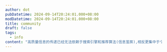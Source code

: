 ```yaml
---
author: dot
pubDatetime: 2024-09-14T20:24:01.000+08:00
modDatetime: 2024-09-14T20:24:01.000+08:00
title: community
draft: false
tags:
  - info
content: "高质量信息的传递已经无法依赖于搜索引擎和推荐算法(信息茧房),相反更集中于个人的社群和网站,这是推荐算法和seo被滥用的后果"
---
```


